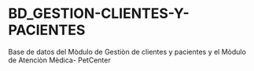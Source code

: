 # BD_GESTION-CLIENTES-Y-PACIENTES
Base de datos del Mòdulo de Gestiòn de clientes y pacientes y el Mòdulo de Atenciòn Mèdica- PetCenter
